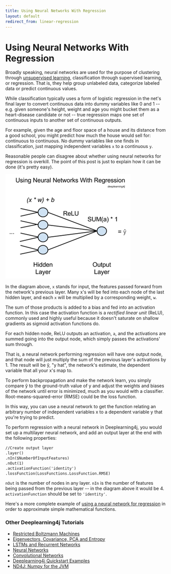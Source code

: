 ```yaml
---
title: Using Neural Networks With Regression
layout: default
redirect_from: linear-regression
---
```


# Using Neural Networks With Regression

Broadly speaking, neural networks are used for the purpose of clustering through [unsupervised learning](./unsupervised-learning), classification through supervised learning, or regression. That is, they help group unlabeled data, categorize labeled data or predict continuous values. 

While classification typically uses a form of logistic regression in the net's final layer to convert continuous data into dummy variables like 0 and 1 -- e.g. given someone's height, weight and age you might bucket them as a heart-disease candidate or not -- true regression maps one set of continuous inputs to another set of continuous outputs. 

For example, given the age and floor space of a house and its distance from a good school, you might predict how much the house would sell for: continuous to continuous. No dummy variables like one finds in classification, just mapping independent variables `x` to a continuous `y`.

Reasonable people can disagree about whether using neural networks for regression is overkill. The point of this post is just to explain how it can be done (it's pretty easy).

![Alt text](./img/neural-network-regression.png)

In the diagram above, `x` stands for input, the features passed forward from the network's previous layer. Many x's will be fed into each node of the last hidden layer, and each `x` will be multiplied by a corresponding weight, `w`.

The sum of those products is added to a bias and fed into an activation function. In this case the activation function is a *rectified linear unit* (ReLU), commonly used and highly useful because it doesn't saturate on shallow gradients as sigmoid activation functions do.
 
For each hidden node, ReLU outputs an activation, `a`, and the activations are summed going into the output node, which simply passes the activations' sum through. 

That is, a neural network performing regression will have one output node, and that node will just multiply the sum of the previous layer's activations by 1. The result will be ŷ, "y hat", the network's estimate, the dependent variable that all your x's map to. 

To perform backpropagation and make the network learn, you simply compare ŷ to the ground-truth value of y and adjust the weights and biases of the network until error is minimized, much as you would with a classifier. Root-means-squared-error (RMSE) could be the loss function. 

In this way, you can use a neural network to get the function relating an arbitrary number of independent variables x to a dependent variable y that you're trying to predict. 

To perform regression with a neural network in Deeplearning4j, you would set up a multilayer neural network, and add an output layer at the end with the following properties:

```
//Create output layer
.layer()
.nIn($NumberOfInputFeatures)
.nOut(1)
.activationFunction('identity')
.lossFunction(LossFunctions.LossFunction.RMSE)
```

`nOut` is the number of nodes in any layer. `nIn` is the number of features being passed from the previous layer -- in the diagram above it would be 4. `activationFunction` should be set to `'identity'`.

Here's a more complete example of [using a neural network for regression](https://github.com/deeplearning4j/dl4j-examples/tree/master/dl4j-examples/src/main/java/org/deeplearning4j/examples/feedforward/regression) in order to approximate simple mathematical functions. 

### <a name="beginner">Other Deeplearning4j Tutorials</a>
* [Restricted Boltzmann Machines](./restrictedboltzmannmachine)
* [Eigenvectors, Covariance, PCA and Entropy](./eigenvector)
* [LSTMs and Recurrent Networks](./lstm)
* [Neural Networks](./neuralnet-overview)
* [Convolutional Networks](./convolutionalnets)
* [Deeplearning4j Quickstart Examples](./quickstart)
* [ND4J: Numpy for the JVM](http://nd4j.org)
